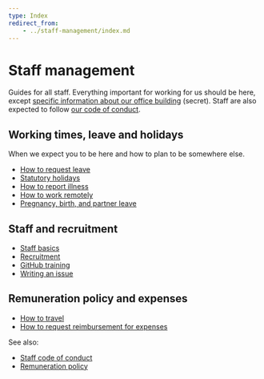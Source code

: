 ```yaml
---
type: Index
redirect_from:
    - ../staff-management/index.md
---
```


# Staff management

Guides for all staff. Everything important for working for us should be here, except [specific information about our office building](https://docs.google.com/document/d/1KJx7p1ep8MEYQ6YmQc4iJesLCRP8UmGAHL3PiZBs-GE/edit) (secret). Staff are also expected to follow [our code of conduct](../../CODE_OF_CONDUCT.md).

## Working times, leave and holidays

When we expect you to be here and how to plan to be somewhere else.

* [How to request leave](leave.md)
* [Statutory holidays](../../organization/yearly-schedule.md)
* [How to report illness](sickness.md)
* [How to work remotely](remote-working.md)
* [Pregnancy, birth, and partner leave](parental-leave.md)

## Staff and recruitment

* [Staff basics](../../contributor-guides/for-staff.md)
* [Recruitment](../recruitment/hiring-process.md)
* [GitHub training](../trainings/github-for-newcomers.md)
* [Writing an issue](../trainings/writing-issues.md)

## Remuneration policy and expenses

* [How to travel](travel.md)
* [How to request reimbursement for expenses](expense.md)

See also:

* [Staff code of conduct](../../organization/staff-code-of-conduct.md)
* [Remuneration policy](../../organization/remuneration-policy.md)
